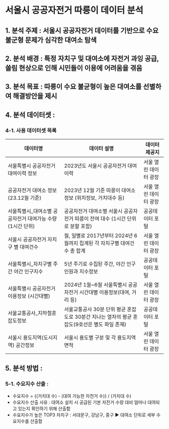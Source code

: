 # 서울시 공공자전거 따릉이 데이터 분석
## 1. 분석 주제 : 서울시 공공자전거 데이터를 기반으로 수요 불군형 문제가 심각한 대여소 탐색
## 2. 분석 배경 : 특정 자치구 및 대여소에 자전거 과잉 공급, 쏠림 현상으로 인해 시민들이 이용에 어려움을 겪음
## 3. 분석 목표 : 따릉이 수요 불균형이 높은 대여소를 선별하여 해결방안을 제시
## 4. 분석 데이터셋 : 
### 4-1. 사용 데이터셋 목록

| 데이터명                                                | 데이터 설명                                                                 | 데이터 제공지           |
|----------------------------------------------------------|------------------------------------------------------------------------------|--------------------------|
| 서울특별시 공공자전거 대여이력 정보                      | 2023년도 서울시 공공자전거 대여 이력                                        | 서울 열린 데이터 광장   |
| 공공자전거 대여소 정보 (23.12월 기준)                    | 2023년 12월 기준 따릉이 대여소 정보 (위치정보, 거치대수 등)               | 서울 열린 데이터 광장   |
| 서울특별시_대여소별 공공자전거 대여가능 수량 (1시간 단위) | 공공자전거 대여소별 서울시 공공자전거 따릉이 잔여 대수 (1시간 단위로 분할 포함) | 공공데이터 포털         |
| 서울시 공공자전거 자치구 별 대여건수                     | 월, 일별로 2017년부터 2024년 6월까지 집계된 각 자치구별 대여건수 총 합계 | 서울 열린 데이터 광장   |
| 서울특별시_자치구별 주간 야간 인구지수                   | 5년 주기로 수집된 주간, 야간 인구인원과 지수정보                          | 공공데이터 포털         |
| 서울특별시 공공자전거 이용정보 (시간대별)                | 2024년 1월~6월 서울특별시 공공자전거 시간대별 이용정보(대여, 거리 등)    | 서울 열린 데이터 광장   |
| 서울교통공사_지하철혼잡도정보                            | 서울교통공사 30분 단위 평균 혼잡도로 30분간 지나는 열차의 평균 혼잡도(9호선은 별도 파일 존재) | 공공데이터 포털         |
| 서울시 용도지역(도시지역) 공간정보                      | 서울시 용도별 구분 및 각 용도지역 면적                                      | 서울 열린 데이터 광장   |

## 5. 분석 방법 : 
### 5-1. 수요지수 산출 :
- 수요지수 =  {(거치대 수) - (대여 가능한 자전거 수)} / (거치대 수)
- 수요지수 산출 사유 : 대여소 설치 시 공급된 기본 자전거 수량 대비 얼마나 대여되고 있는지 확인하기 위해 산출함
- 수요지수가 높은 TOP3 자치구 : 서대문구, 강남구, 중구 ▶ 대여소 단위로 세부 수요지수를 산출함
